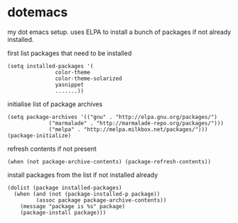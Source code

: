 dotemacs
========

my dot emacs setup. uses ELPA to install a bunch of packages if not already installed.

first list packages that need to be installed

``` elisp
(setq installed-packages '(
			   color-theme
			   color-theme-solarized
			   yasnippet
			   .......))
```

initialise list of package archives

``` elisp
(setq package-archives '(("gnu" . "http://elpa.gnu.org/packages/")
			 ("marmalade" . "http://marmalade-repo.org/packages/")))
			 ("melpa" . "http://melpa.milkbox.net/packages/")))
(package-initialize)
```

 refresh contents if not present

``` elisp
(when (not package-archive-contents) (package-refresh-contents))
```

install packages from the list if not installed already

``` elisp
(dolist (package installed-packages)
  (when (and (not (package-installed-p package))
	     (assoc package package-archive-contents))
    (message "package is %s" package)
    (package-install package)))
```
